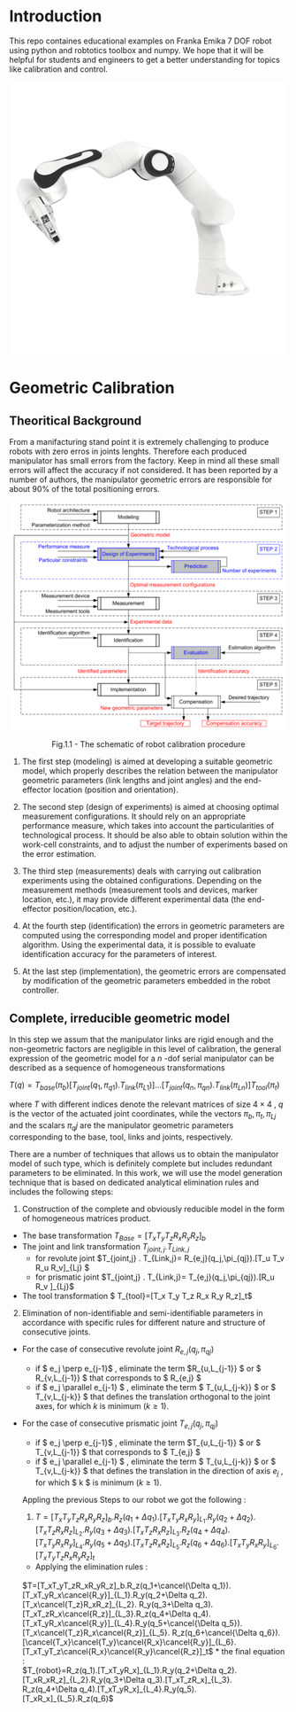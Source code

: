 # Introduction
This repo containes educational examples on Franka Emika 7 DOF robot using python and robtotics toolbox and numpy. 
We hope that it will be helpful for students and engineers to get a better understanding for topics like calibration and control.


<p align="center">
  <img src="HW1/img/banda.png" alt="Panda"/>
</p>


# Geometric Calibration

## Theoritical Background

From a manifacturing stand point it is extremely challenging to produce robots with zero erros in joints lenghts. Therefore each produced manipulator has small errors from the factory. Keep in mind all these small errors will affect the accuracy if not considered. It has been reported by a number of authors, the manipulator geometric errors are responsible for about 90% of the total positioning errors.


<p align="center">
  <img src="HW1/img/calibration_schema.png" alt="schema"/>
</p>
<p align = "center">
Fig.1.1 - The schematic of robot calibration procedure
</p>

1. The first step (modeling) is aimed at developing a suitable geometric model, which properly
describes the relation between the manipulator geometric parameters (link lengths and joint angles)
and the end-effector location (position and orientation).

2. The second step (design of experiments) is aimed at choosing optimal measurement
configurations. It should rely on an appropriate performance measure, which takes into account the
particularities of technological process. It should be also able to obtain solution within the work-cell
constraints, and to adjust the number of experiments based on the error estimation.

3. The third step (measurements) deals with carrying out calibration experiments using the
obtained configurations. Depending on the measurement methods (measurement tools and devices,
marker location, etc.), it may provide different experimental data (the end-effector position/location,
etc.).

4. At the fourth step (identification) the errors in geometric parameters are computed using the
corresponding model and proper identification algorithm. Using the experimental data, it is possible to
evaluate identification accuracy for the parameters of interest.

5. At the last step (implementation), the geometric errors are compensated by modification of
the geometric parameters embedded in the robot controller.



## Complete, irreducible geometric model
In this step we assum that the manipulator links are rigid enough and the non-geometric factors are negligible in this level of calibration, the general expression of the geometric model for a $n$ -dof serial manipulator can be described as a sequence of homogeneous transformations

$T(q) = T_{base}(  \pi_b) [ T_{joint}(q_1,   \pi_{q1}) . T_{link}(  \pi_{L1}) ] ... [ T_{joint}(q_n,   \pi_{qn}) . T_{link}(  \pi_{Ln}) ] T_{tool}(  \pi_t)$





where $T$ with different indices denote the relevant matrices of size $4 \times 4$ , $q$ is the vector of the actuated joint coordinates, while the vectors $π_b , π_t , π_{Lj}$ and the scalars $π_qj$ are the manipulator
geometric parameters corresponding to the base, tool, links and joints, respectively.

There are a number of techniques that allows us to obtain the manipulator model of such type, which is definitely complete but includes redundant parameters to be eliminated. 
In this work, we will use the model generation technique that is
based on dedicated analytical elimination rules and includes the following steps:

 1. Construction of the complete and obviously reducible model in the form of
homogeneous matrices product.
* The base transformation  $T_{Base}=[T_x T_y T_z R_x R_y R_z]_b$
* The joint and link transformation $T_{joint,j} . T_{Link,j}$
  * for revolute joint $T_{joint,j} $.$ T_{Link,j}= R_{e,j}(q_j,\pi_{qj}).[T_u T_v R_u R_v]_{Lj} $
  * for prismatic joint $T_{joint,j} $.$ T_{Link,j}= T_{e,j}(q_j,\pi_{qj}).[R_u R_v ]_{Lj}$
* The tool transformation $ T_{tool}=[T_x T_y T_z R_x R_y R_z]_t$

2. Elimination of non-identifiable and semi-identifiable parameters in accordance with specific rules for different nature and structure of consecutive joints.
* For the case of consecutive revolute joint $R_{e,j}(q_j,\pi_{qj})$
  * if $ e_j \perp e_{j-1}$ , eliminate the term $R_{u,L_{j-1}} $ or $  R_{v,L_{j-1}} $ that corresponds to $ R_{e,j} $
  * if $ e_j \parallel  e_{j-1} $ , eliminate the term $ T_{u,L_{j-k}} $ or $  T_{v,L_{j-k}} $ that defines the translation orthogonal to the joint axes, for which $k$ is minimum $( k \geq 1 ).$


* For the case of consecutive prismatic joint $T_{e,j}(q_j,\pi_{qj})$
  * if $ e_j \perp e_{j-1}$ , eliminate the term $T_{u,L_{j-1}} $ or $  T_{v,L_{j-1}} $  that corresponds to $ T_{e,j} $
  * if $ e_j \parallel  e_{j-1} $ , eliminate the term $ T_{u,L_{j-k}} $ or $  T_{v,L_{j-k}} $ that defines the translation in the direction of axis $e_j$ , for which $ k $ is minimum $( k \geq 1 ).$

  Appling the previous Steps to our robot we got the following :
  1. $T=[T_xT_yT_zR_xR_yR_z]_b.R_z(q_1+{\Delta q_1}).[T_xT_yR_x{R_y}]_{L_1}.R_y   (q_2+\Delta q_2).[T_x{T_z}R_xR_z]_{L_2}.
  R_y(q_3+\Delta q_3).[T_xT_zR_x{R_z}]_{L_3}.R_z(q_4+\Delta q_4).[T_xT_yR_x{R_y}]_{L_4}.R_y(q_5+{\Delta q_5}).[T_x{T_z}R_x{R_z}]_{L_5}.
  R_z(q_6+{\Delta q_6}).[{T_x}{T_y}{R_x}{R_y}]_{L_6}.[T_xT_yT_z{R_x}{R_y}{R_z}]_t$

  * Applying the elimination rules : 
  <br>
    $T=[T_xT_yT_zR_xR_yR_z]_b.R_z(q_1+\cancel{\Delta q_1}).[T_xT_yR_x\cancel{R_y}]_{L_1}.R_y(q_2+\Delta q_2).[T_x\cancel{T_z}R_xR_z]_{L_2}.
    R_y(q_3+\Delta q_3).[T_xT_zR_x\cancel{R_z}]_{L_3}.R_z(q_4+\Delta q_4).[T_xT_yR_x\cancel{R_y}]_{L_4}.R_y(q_5+\cancel{\Delta q_5}).[T_x\cancel{T_z}R_x\cancel{R_z}]_{L_5}.
    R_z(q_6+\cancel{\Delta q_6}).[\cancel{T_x}\cancel{T_y}\cancel{R_x}\cancel{R_y}]_{L_6}.[T_xT_yT_z\cancel{R_x}\cancel{R_y}\cancel{R_z}]_t$
  * the final equation :
  <br>
    $T_{robot}=R_z(q_1).[T_xT_yR_x]_{L_1}.R_y(q_2+\Delta q_2).[T_xR_xR_z]_{L_2}.R_y(q_3+\Delta q_3).[T_xT_zR_x]_{L_3}.
    R_z(q_4+\Delta q_4).[T_xT_yR_x]_{L_4}.R_y(q_5).[T_xR_x]_{L_5}.R_z(q_6)$




